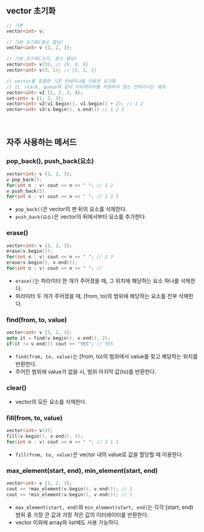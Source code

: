 ## vector 초기화

```c++
// 기본
vector<int> v;

// 기본 초기화(원소 할당)
vector<int> v {1, 2, 3};

// 기본 초기화(크기, 원소 할당)
vector<int> v(3); // {0, 0, 0}
vector<int> v(3, 1); // {1, 1, 1}

// vector를 포함한 기존 컨테이너를 이용한 초기화
// 단, stack, queue와 같이 이터레이터를 지원하지 않는 컨테이너는 제외
vector<int> v1 {1, 2, 3, 4};
set<int> s {1, 2, 3};
vector<int> v2(v1.begin(), v1.begin() + 2); // 1 2
vector<int> v3(s.begin(), s.end()) // 1 2 3
```

<br>

## 자주 사용하는 메서드

### pop_back(), push_back(요소)

```c++
vector<int> v {1, 2, 3};
v.pop_back();
for(int n : v) cout << n << " "; // 1 2
v.push_back(5)
for(int n : v) cout << n << " "; // 1 2 5
```

* ``pop_back()``은 vector의 맨 뒤의 요소를 삭제한다.
* ``push_back(요소)``은 vector의 뒤에서부터 요소를 추가한다.

### erase()

```c++
vector<int> v {1, 2, 3};
erase(v.begin());
for(int n : v) cout << n << " "; // 2 3
erase(v.begin(), v.end());
for(int n : v) cout << n << " "; //
```

* ``erase()``는 파라미터 한 개가 주어졌을 때, 그 위치에 해당하는 요소 하나를 삭제한다.
* 파라미터 두 개가 주어졌을 때, [from, to)의 범위에 해당하는 요소를 전부 삭제한다.

### find(from, to, value)

```c++
vector<int> v {1, 2, 3};
auto it = find(v.begin(), v.end(), 2);
if(it != v.end()) cout << "YES"; // YES
```

* ``find(from, to, value)``는 [from, to)의 범위에서 value를 찾고 해당하는 위치를 반환한다.
* 주어진 범위에 value가 없을 시, 범위 마지막 값(to)를 반환한다.

### clear()

* vector의 모든 요소를 삭제한다.

### fill(from, to, value)

```c++
vector<int> v(3);
fill(v.begin(), v.end(), 1);
for(int n : v) cout << n << " "; // 1 1 1
```

* ``fill(from, to, value)``은 vector 내의 value로 값을 할당할 때 이용한다.

### max_element(start, end), min_element(start, end)

```c++
vector<int> v {1, 2, 3};
cout << *max_element(v.begin(), v.end()); // 3
cout << *min_element(v.begin(), v.end()); // 1
```

* ``max_element(start, end)``와 ``min_element(start, end)``는 각각 [start, end) 범위 중 가장 큰 값과 가장 작은 값의 이터레이터를 반환한다.
* vector 이외에 array와 list에도 사용 가능하다.
